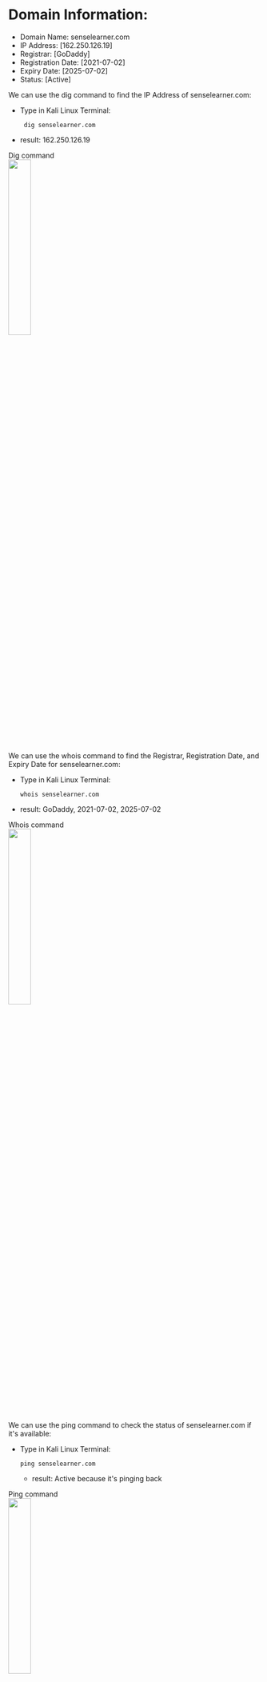# Domain Information:

- Domain Name: senselearner.com
- IP Address: [162.250.126.19]
- Registrar: [GoDaddy]
- Registration Date: [2021-07-02]
- Expiry Date: [2025-07-02]
- Status: [Active]

We can use the dig command to find the IP Address of senselearner.com: 
- Type in Kali Linux Terminal:
  
       dig senselearner.com
  
- result:  162.250.126.19

<p align="left">
Dig command <br/>
<img src="https://i.imgur.com/lQ3f8iS.png" height="30%" width="30%" alt=""/>
<br />

We can use the whois command to find the Registrar, Registration Date, and Expiry Date for senselearner.com:
- Type in Kali Linux Terminal:
  
      whois senselearner.com
  
- result: GoDaddy, 2021-07-02, 2025-07-02

<p align="left">
Whois command <br/>
<img src="https://i.imgur.com/DxFqfja.png" height="30%" width="30%" alt=""/>
<br />

We can use the ping command to check the status of senselearner.com if it's available:
- Type in Kali Linux Terminal:

      ping senselearner.com

  - result: Active because it's pinging back
 
<p align="left">
Ping command <br/>
<img src="https://i.imgur.com/GG9V3vI.png" height="30%" width="30%" alt=""/>
<br />

# DNS Footprinting:

We can use the dig command to find the DNS Footprinting:
- Type in Kali Linux Terminal:

      dig senselearner.com ANY

- result: Found A records, MX records, SOA records, and NS records.

<p align="left">
Dig command for DNS Footprinting <br/>
<img src="https://i.imgur.com/glK6sw2.png" height="30%" width="30%" alt=""/>
<br />

# Web Footprinting:

**We can identify the web server software by:**
- Going to senselearner.com on your browser
- Press f12 to show the developer tool
- Navigate to the network tab
- Refresh the page
- Click on senslearner.com within the developer tool
- Scroll down the header to find the server

Result: 
- Server: Litespeed
- X-Powered-by: PHP/7.4.33


<p align="left">
Developer Tool on Browser to find server software and version <br/>
<img src="https://i.imgur.com/5k28Qaf.png" height="30%" width="30%" alt=""/>
<br />

**Directory and File Structure**

**We can use the website [Wappalyzer](https://www.wappalyzer.com/lookup/senselearner.com/) to look up the technologies in use for Senselearner.**

<p align="left">
Wappalyzer Screenshot <br/>
<img src="https://i.imgur.com/gjg8W4s.png" height="30%" width="30%" alt=""/>
<br />

[Full Report](https://drive.google.com/file/d/1wmbcNYv7vAcfRwHm9NlTdqVhhYOGUqbs/view?usp=sharing)


**We can find the meta data for senselearner.com by:**
- Right-click on senselearner.com
- View page source
- Press Ctrl + F
- Search word: Meta

<p align="left">
Meta Data Search <br/>
<img src="https://i.imgur.com/NoX8rwF.png" height="30%" width="30%" alt=""/>
<br />

# Network and WHOIS Enumeration

**WHOIS Records:**
- Using the whois command on Kali Linux

<p align="left">
WHOIS command <br/>
<img src="https://i.imgur.com/DQd1njl.png" height="30%" width="30%" alt=""/>
<br />  

**Using the [hackertarget](https://hackertarget.com/as-ip-lookup/) website to get the ASN data**

<p align="left">
Hackertarget Website Screenshot <br/>
<img src="https://i.imgur.com/W6hupdS.png" height="30%" width="30%" alt=""/>
<br />  
